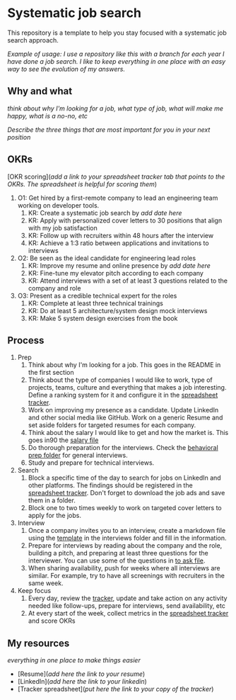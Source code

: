 # Systematic job search

This repository is a template to help you stay focused with a systematic job search approach.

_Example of usage: I use a repository like this with a branch for each year I have done a job search. I like to keep everything in one place with an easy way to see the evolution of my answers._

## Why and what

_think about why I'm looking for a job, what type of job, what will make me happy, what is a no-no, etc_

_Describe the three things that are most important for you in your next position_

## OKRs

[OKR scoring](_add a link to your spreadsheet tracker tab that points to the OKRs. The spreadsheet is helpful for scoring them_)

1. O1: Get hired by a first-remote company to lead an engineering team working on developer tools. 
   1. KR: Create a systematic job search by _add date here_
   2. KR: Apply with personalized cover letters to 30 positions that align with my job satisfaction
   3. KR: Follow up with recruiters within 48 hours after the interview
   4. KR: Achieve a 1:3 ratio between applications and invitations to interviews
2. O2: Be seen as the ideal candidate for engineering lead roles
   1. KR: Improve my resume and online presence by _add date here_
   2. KR: Fine-tune my elevator pitch according to each company
   3. KR: Attend interviews with a set of at least 3 questions related to the company and role
3. O3: Present as a credible technical expert for the roles
   1. KR: Complete at least three technical trainings
   2. KR: Do at least 5 architecture/system design mock interviews
   3. KR: Make 5 system design exercises from the book


## Process

1. Prep
   1. Think about why I'm looking for a job. This goes in the README in the first section
   1. Think about the type of companies I would like to work, type of projects, teams, culture and everything that makes a job interesting. Define a ranking system for it and configure it in the [spreadsheet tracker](https://docs.google.com/spreadsheets/d/1_w2W2ZdGwqK5nIuYSvIiPFztnPOjB1v1qNyJYimu2Ys).
   1. Work on improving my presence as a candidate. Update LinkedIn and other social media like GitHub. Work on a generic Resume and set aside folders for targeted resumes for each company.
   1. Think about the salary I would like to get and how the market is. This goes in90 the [salary file](salary.md) 
   1. Do thorough preparation for the interviews. Check the [behavioral prep folder](prep-behavioral) for general interviews.
   2. Study and prepare for technical interviews.   
2. Search
   1. Block a specific time of the day to search for jobs on LinkedIn and other platforms. The findings should be registered in the [spreadsheet tracker](https://docs.google.com/spreadsheets/d/1_w2W2ZdGwqK5nIuYSvIiPFztnPOjB1v1qNyJYimu2Ys). Don't forget to download the job ads and save them in a folder.
   2. Block one to two times weekly to work on targeted cover letters to apply for the jobs.
3. Interview
   1. Once a company invites you to an interview, create a markdown file using the [template](interviews/template.md) in the interviews folder and fill in the information.
   2. Prepare for interviews by reading about the company and the role, building a pitch, and preparing at least three questions for the interviewer. You can use some of the questions in [to ask file](interviews/to-ask.md).
   3. When sharing availability, push for weeks where all interviews are similar. For example, try to have all screenings with recruiters in the same week.
4. Keep focus
   1. Every day, review the [tracker](https://docs.google.com/spreadsheets/d/1_w2W2ZdGwqK5nIuYSvIiPFztnPOjB1v1qNyJYimu2Ys), update and take action on any activity needed like follow-ups, prepare for interviews, send availability, etc
   2. At every start of the week, collect metrics in the [spreadsheet tracker](https://docs.google.com/spreadsheets/d/1_w2W2ZdGwqK5nIuYSvIiPFztnPOjB1v1qNyJYimu2Ys) and score OKRs

## My resources

_everything in one place to make things easier_

- [Resume](_add here the link to your resume_)
- [LinkedIn](_add here the link to your linkedin_)
- [Tracker spreadsheet](_put here the link to your copy of the tracker_)
